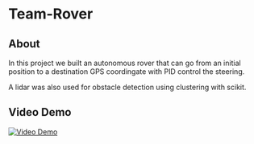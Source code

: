 # Team-Rover
## About
In this project we built an autonomous rover that can go from an initial position to a destination GPS coordingate with PID control the steering.

A lidar was also used for obstacle detection using clustering with scikit.

## Video Demo
[![Video Demo](https://img.youtube.com/vi/hkiTGj835cY/2.jpg)](https://www.youtube.com/watch?v=hkiTGj835cY)
